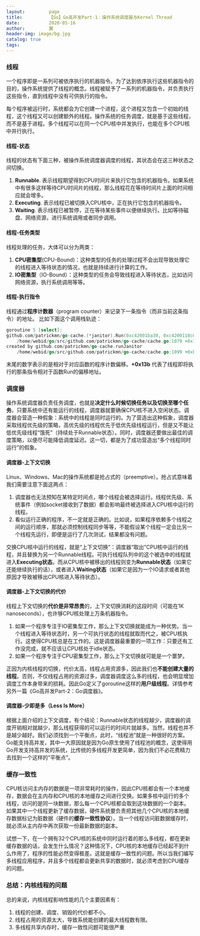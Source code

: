 ```yaml
---
layout:         page
title:          【Go】Go高并发Part-1：操作系统调度器与Kernel Thread
date:           2020-05-16
author:         翼
header-img: image/bg.jpg
catalog: true
tags:
---
```


### 线程
一个程序即是一系列可被依序执行的机器指令。为了达到依序执行这些机器指令的目的，操作系统提供了线程的概念。线程被赋予了一系列的机器指令，并负责执行这些指令，直到线程中没有可供执行的指令。

每个程序被运行时，系统都会为它创建一个进程，这个进程又包含一个初始的线程，这个线程又可以创建额外的线程。操作系统的任务调度，就是基于这些线程，而不是基于进程。多个线程可以在同一个CPU核中并发执行，也能在多个CPU核中并行执行。

#### 线程-状态
线程的状态有下面三种，被操作系统调度器调度的线程，其状态会在这三种状态之间切换。
1. **Runnable**. 表示线程期望得到CPU时间片来执行它包含的机器指令。如果系统中有很多这样等待CPU时间片的线程，那么线程花在等待时间片上面的时间相应就会增多。
1. **Executing**. 表示线程已被切换入CPU核中，正在执行它包含的机器指令。
1. **Waiting**. 表示线程已被暂停，正在等待某些事件以便继续执行。比如等待磁盘、网络资源，进行系统调用或者同步调用。

#### 线程-任务类型
线程处理的任务，大体可以分为两类：
1. **CPU密集型**(CPU-Bound)：这种类型的任务的处理过程不会出现导致处理它的线程进入等待状态的情况，也就是持续进行计算的工作。
1. **IO密集型**（IO-Bound）：这种类型的任务会导致线程进入等待状态，比如访问网络资源，执行系统调用等等。

#### 线程-执行指令
线程通过**程序计数器**（program counter）来记录下一条指令（而非当前这条指令）的地址。
比如下面这个调用栈轨迹：
```go
goroutine 5 [select]:
github.com/patrickmn/go-cache.(*janitor).Run(0xc42001ba30, 0xc4200118c0)
	/home/webid/go/src/github.com/patrickmn/go-cache/cache.go:1079 +0x13b <- HERE
created by github.com/patrickmn/go-cache.runJanitor
	/home/webid/go/src/github.com/patrickmn/go-cache/cache.go:1099 +0xba <- HERE

```
末尾的数字表示的是相对于对应函数的程序计数偏移。**+0x13b** 代表了线程即将执行的那条指令相对于函数Run的偏移地址。

### 调度器
操作系统调度器负责任务调度，也就是**决定什么时候切换任务以及切换至哪个任务**。只要系统中还有能运行的线程，调度器就要确保CPU核不进入空闲状态。调度器会营造一种假象：系统中的线程是同时运行的。为了营造出这种假象，调度器采取线程优先级的策略，高优先级的线程优先于低优先级线程运行，但是又不能让低优先级线程“饿死”（持续处于Runnable状态）。同时，调度器还要做出最佳的调度策略，以便尽可能降低调度延迟。这一切，都是为了成功营造出“多个线程同时运行”的假象。

#### 调度器-上下文切换
Linux、Windows、Mac的操作系统都是抢占式的（preemptive）。抢占式意味着我们需要注意下面这两点：
1. 调度器也无法预知在某特定时间点，哪个线程会被选择运行。线程优先级、系统事件（例如socket接收到了数据）都会影响最终被选择进入CPU核中运行的线程。
1. 看似运行正确的程序，不一定就是正确的。比如说，如果程序依赖多个线程之间的运行顺序，那就必须控制线程同步等等，不能假设某个线程一定会比另一个线程先运行，即便是运行了几次测试，结果都没有问题。

交换CPU核中运行的线程，就是“上下文切换”：调度器“取出”CPU核中运行的线程，并且替换为另一个Runnable线程。可执行线程队列中的这个被选中的线程就进入**Executing状态**。而从CPU核中被移出的线程则变为**Runnable状态**（如果它还能继续执行的话），或者进入**Waiting状态**（如果它是因为一个IO请求或者其他原因才导致被移出CPU核进入等待状态）。

#### 调度器-上下文切换的代价
线程上下文切换的**代价是非常昂贵**的，上下文切换消耗的这段时间（可能在1K nanoseconds），也许够CPU核处理上万条机器指令。
1. 如果一个程序专注于IO密集型工作，那么上下文切换就能成为一种优势。当一个线程进入等待状态时，另一个可执行状态的线程就取而代之，被CPU核执行。这使得CPU核总是在工作的。这是调度器最重要的一项工作：只要还有工作没完成，就不应该让CPU核处于idle状态。
1. 如果一个程序专注于CPU密集型工作，那么上下文切换就可能是一个噩梦。

正因为内核线程的切换，代价太高，线程占用资源多，因此我们也**不能创建大量的线程**。否则，不仅线程占用的资源过多，调度器调度这么多的线程，也会明显增加调度工作本身带来的损耗。因此Go定义了goroutine这样的**用户级线程**。详情参考另外一篇《Go高并发Part-2：Go调度器》。

#### 调度器-少即是多（Less Is More）
根据上面介绍的上下文调度，有个结论：Runnable状态的线程越少，调度器的调度开销相对就越少，那么线程获得的可以运行的时间片就越多。当然，线程也并不是越少越好。我们必须找到一个平衡点，此时，“线程池”就是一种很好的方案。Go能支持高并发，其中一大原因就是因为Go原生使用了线程池的概念，这使得用Go开发支持高并发的系统，比传统的多线程开发更简单，因为我们不必花费精力去找到一个这样的“平衡点”。

### 缓存一致性
CPU核访问主内存的数据是一项非常耗时的操作，因此CPU核都会有一个本地缓存，数据会在主内存和CPU核的本地缓存之间进行交换。如果多核中运行的多个线程，访问的是同一块数据，那么每一个CPU核都会取到这块数据的一个副本。如果其中一个线程更新了缓存数据，硬件系统要负责把其他几个CPU核的本地缓存数据标记为脏数据（硬件的**缓存一致性协议**）。当一个线程访问脏数据缓存时，就必须从主内存中再次获取一份最新数据的副本。

试想一下，在一个拥有32个CPU核的系统中同时运行着的那么多线程，都在更新缓存数据的话，会发生什么情况？这种情况下，CPU核的本地缓存已经起不到什么作用了，程序的性能必然变得极差。这就是缓存一致性的问题。所以当我们编写多线程应用程序，并且多个线程都会更新共享的数据时，就必须考虑到CPU缓存的问题。

### 总结：内核线程的问题
总的来说，内核线程影响性能的几个主要因素有：
1. 线程的创建、调度、销毁的代价都不小。
1. 线程占用的资源太大，导致系统能创建的最大线程数有限。
1. 多线程共享内存时，缓存一致性问题可能很严重
